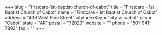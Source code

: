 +++
slug = "firstcare-1st-baptist-church-of-cabot"
title = "Firstcare - 1st Baptist Church of Cabot"
name = "Firstcare - 1st Baptist Church of Cabot"
address = "406 West Pine Street"
cityIndexKey = "city-ar-cabot"
city = "Cabot"
state = "AR"
postal = "72023"
website = ""
phone = "501-941-7893"
fax = ""
+++
